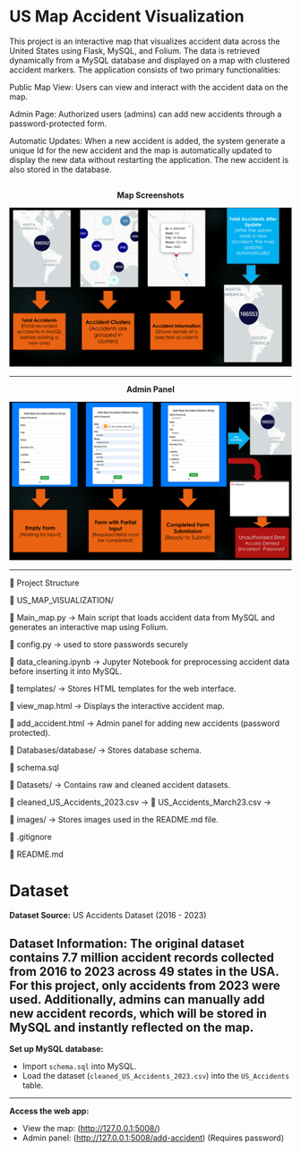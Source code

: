 # US Map Accident Visualization

This project is an interactive map that visualizes accident data across the United States using Flask, MySQL, and Folium. The data is retrieved dynamically from a MySQL database and displayed on a map with clustered accident markers. The application consists of two primary functionalities:

Public Map View: Users can view and interact with the accident data on the map.

Admin Page: Authorized users (admins) can add new accidents through a password-protected form.

Automatic Updates: When a new accident is added, the system generate a unique Id for the new accident and the map is automatically updated to display the new data without restarting the application. The new accident is also stored in the database.
##
<p align="center"><strong>Map Screenshots</strong></p>

<p align="center">
  <img src="images/image.png" alt="Map Screenshots">
</p>

---

<p align="center"><strong>Admin Panel</strong></p>

<p align="center">
  <img src="images/image-1.png" alt="Admin Panel">
</p>

---
📂 Project Structure

📁 US_MAP_VISUALIZATION/

📄 Main_map.py → Main script that loads accident data from MySQL and generates an interactive map using Folium.

📄 config.py → used to store passwords securely

📄 data_cleaning.ipynb → Jupyter Notebook for preprocessing accident data before inserting it into MySQL.

📁 templates/ → Stores HTML templates for the web interface.

📄 view_map.html → Displays the interactive accident map.

📄 add_accident.html → Admin panel for adding new accidents (password protected).

📁 Databases/database/ → Stores database schema.

📄 schema.sql 

📁 Datasets/ → Contains raw and cleaned accident datasets.

📄 cleaned_US_Accidents_2023.csv →
📄 US_Accidents_March23.csv → 

📁 images/ → Stores images used in the README.md file.

📄 .gitignore 

📄 README.md 


# Dataset

**Dataset Source:** US Accidents Dataset (2016 - 2023)

**Dataset Information:** The original dataset contains 7.7 million accident records collected from 2016 to 2023 across 49 states in the USA. For this project, only accidents from 2023 were used. Additionally, admins can manually add new accident records, which will be stored in MySQL and instantly reflected on the map.
---
 **Set up MySQL database:**  
- Import `schema.sql` into MySQL.
- Load the dataset (`cleaned_US_Accidents_2023.csv`) into the `US_Accidents` table.
---
 **Access the web app:**  
- View the map: (http://127.0.0.1:5008/)  
- Admin panel: (http://127.0.0.1:5008/add-accident) (Requires password)  


